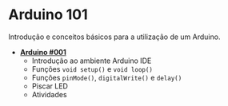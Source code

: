 # Arduino 101

Introdução e conceitos básicos para a utilização de um Arduino.

* [**Arduino #001**](https://github.com/italohdc/arduino-101/blob/master/Arduino-001.md)
  * Introdução ao ambiente Arduino IDE
  * Funções ``void setup()`` e ``void loop()``
  * Funções ``pinMode()``, ``digitalWrite()`` e ``delay()``
  * Piscar LED
  * Atividades

